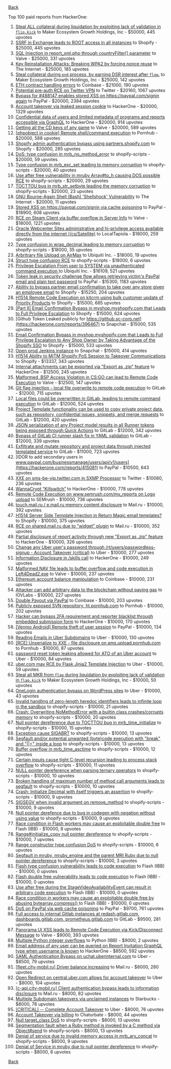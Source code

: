 [Back](../README.md)

Top 100 paid reports from HackerOne:

1. [Steal ALL collateral during liquidation by exploiting lack of validation in `flip.kick`](https://hackerone.com/reports/684092) to Maker Ecosystem Growth Holdings, Inc - $50000, 445 upvotes
2. [SSRF in Exchange leads to ROOT access in all instances](https://hackerone.com/reports/341876) to Shopify - $25000, 445 upvotes
3. [SQL Injection in report_xml.php through countryFilter[] parameter](https://hackerone.com/reports/383127) to Valve - $25000, 331 upvotes
4. [Key Reinstallation Attacks: Breaking WPA2 by forcing nonce reuse](https://hackerone.com/reports/286740) to The Internet - $25000, 185 upvotes
5. [Steal collateral during `end` process, by earning DSR interest after `flow`.](https://hackerone.com/reports/672664) to Maker Ecosystem Growth Holdings, Inc - $25000, 142 upvotes
6. [ETH contract handling errors](https://hackerone.com/reports/328526) to Coinbase - $21000, 190 upvotes
7. [Potential pre-auth RCE on Twitter VPN](https://hackerone.com/reports/591295) to Twitter - $20160, 1067 upvotes
8. [Bypass for #488147 enables stored XSS on https://paypal.com/signin again](https://hackerone.com/reports/510152) to PayPal - $20000, 2384 upvotes
9. [Account takeover via leaked session cookie](https://hackerone.com/reports/745324) to HackerOne - $20000, 1329 upvotes
10. [Confidential data of users and limited metadata of programs and reports accessible via GraphQL](https://hackerone.com/reports/489146) to HackerOne - $20000, 914 upvotes
11. [Getting all the CD keys of any game](https://hackerone.com/reports/391217) to Valve - $20000, 589 upvotes
12. [[phpobject in cookie] Remote shell/command execution](https://hackerone.com/reports/141956) to Pornhub - $20000, 588 upvotes
13. [Shopify admin authentication bypass using partners.shopify.com](https://hackerone.com/reports/270981) to Shopify - $20000, 285 upvotes
14. [DoS: type confusion in mrb_no_method_error](https://hackerone.com/reports/181871) to shopify-scripts - $20000, 59 upvotes
15. [Type confusion in mrb_exc_set leading to memory corruption](https://hackerone.com/reports/185041) to shopify-scripts - $20000, 40 upvotes
16. [Use after free vulnerability in mruby Array#to_h causing DOS possible RCE](https://hackerone.com/reports/181321) to shopify-scripts - $20000, 29 upvotes
17. [TOCTTOU bug in mrb_str_setbyte leading the memory corruption](https://hackerone.com/reports/181893) to shopify-scripts - $20000, 23 upvotes
18. [GNU Bourne-Again Shell (Bash) 'Shellshock' Vulnerability](https://hackerone.com/reports/29839) to The Internet - $20000, 11 upvotes
19. [Stored XSS on https://paypal.com/signin via cache poisoning](https://hackerone.com/reports/488147) to PayPal - $18900, 608 upvotes
20. [RCE on Steam Client via buffer overflow in Server Info](https://hackerone.com/reports/470520) to Valve - $18000, 1221 upvotes
21. [Oracle Webcenter Sites administrative and hi-privilege access available directly from the internet (/cs/Satellite)](https://hackerone.com/reports/170532) to LocalTapiola - $18000, 259 upvotes
22. [Type confusion in wrap_decimal leading to memory corruption](https://hackerone.com/reports/185051) to shopify-scripts - $18000, 35 upvotes
23. [Arbritrary file Upload on AirMax](https://hackerone.com/reports/73480) to Ubiquiti Inc. - $18000, 19 upvotes
24. [Struct type confusion RCE](https://hackerone.com/reports/181879) to shopify-scripts - $18000, 6 upvotes
25. [Privilege Escalation From user to SYSTEM via unauthenticated command execution ](https://hackerone.com/reports/544928) to Ubiquiti Inc. - $16109, 521 upvotes
26. [Token leak in security challenge flow allows retrieving victim's PayPal email and plain text password](https://hackerone.com/reports/739737) to PayPal - $15300, 1183 upvotes
27. [Ability to bypass partner email confirmation to take over any store given an employee email](https://hackerone.com/reports/300305) to Shopify - $15250, 204 upvotes
28. [H1514 Remote Code Execution on kitcrm using bulk customer update of Priority Products](https://hackerone.com/reports/422944) to Shopify - $15000, 685 upvotes
29. [[Part II] Email Confirmation Bypass in myshop.myshopify.com that Leads to Full Privilege Escalation](https://hackerone.com/reports/796808) to Shopify - $15000, 624 upvotes
30. [Github Token Leaked publicly for https://github.sc-corp.net](https://hackerone.com/reports/396467) to Snapchat - $15000, 535 upvotes
31. [Email Confirmation Bypass in myshop.myshopify.com that Leads to Full Privilege Escalation to Any Shop Owner by Taking Advantage of the Shopify SSO](https://hackerone.com/reports/791775) to Shopify - $15000, 533 upvotes
32. [Open prod Jenkins instance](https://hackerone.com/reports/231460) to Snapchat - $15000, 414 upvotes
33. [H1514 Ability to MiTM Shopify PoS Session to Takeover Communications](https://hackerone.com/reports/423467) to Shopify - $13337, 343 upvotes
34. [Internal attachments can be exported via "Export as .zip" feature](https://hackerone.com/reports/186230) to HackerOne - $12500, 245 upvotes
35. [Malformed .BSP Access Violation in CS:GO can lead to Remote Code Execution](https://hackerone.com/reports/351014) to Valve - $12500, 147 upvotes
36. [Git flag injection - local file overwrite to remote code execution](https://hackerone.com/reports/658013) to GitLab - $12000, 715 upvotes
37. [Local files could be overwritten in GitLab, leading to remote command execution](https://hackerone.com/reports/587854) to GitLab - $12000, 524 upvotes
38. [Project Template functionality can be used to copy private project data, such as repository, confidential issues, snippets, and merge requests](https://hackerone.com/reports/689314) to GitLab - $12000, 420 upvotes
39. [JSON serialization of any Project model results in all Runner tokens being exposed through Quick Actions](https://hackerone.com/reports/509924) to GitLab - $12000, 342 upvotes
40. [Bypass of GitLab CI runner slash fix in YAML validation](https://hackerone.com/reports/409395) to GitLab - $12000, 339 upvotes
41. [Exfiltrate and mutate repository and project data through injected templated service](https://hackerone.com/reports/446585) to GitLab - $11000, 723 upvotes
42. [IDOR to add secondary users in www.paypal.com/businessmanage/users/api/v1/users](https://hackerone.com/reports/415081) to PayPal - $10500, 643 upvotes
43. [XXE on sms-be-vip.twitter.com in SXMP Processor](https://hackerone.com/reports/248668) to Twitter - $10080, 236 upvotes
44. [WannaCrypt “Killswitch”](https://hackerone.com/reports/228648) to HackerOne - $10000, 778 upvotes
45. [Remote Code Execution on www.semrush.com/my_reports on Logo upload](https://hackerone.com/reports/403417) to SEMrush - $10000, 736 upvotes
46. [touch.mail.ru / e.mail.ru memory content disclosure](https://hackerone.com/reports/513236) to Mail.ru - $10000, 392 upvotes
47. [H1514 Server Side Template Injection in Return Magic email templates?](https://hackerone.com/reports/423541) to Shopify - $10000, 375 upvotes
48. [RCE on shared.mail.ru due to "widget" plugin](https://hackerone.com/reports/518637) to Mail.ru - $10000, 352 upvotes
49. [Partial disclosure of report activity through new "Export as .zip" feature](https://hackerone.com/reports/182358) to HackerOne - $10000, 326 upvotes
50. [Change any Uber user's password through /rt/users/passwordless-signup - Account Takeover (critical)](https://hackerone.com/reports/143717) to Uber - $10000, 277 upvotes
51. [Information Disclosure in /skills call](https://hackerone.com/reports/188719) to HackerOne - $10000, 249 upvotes
52. [Malformed NAV file leads to buffer overflow and code execution in Left4Dead2.exe](https://hackerone.com/reports/542180) to Valve - $10000, 237 upvotes
53. [Ethereum account balance manipulation](https://hackerone.com/reports/300748) to Coinbase - $10000, 231 upvotes
54. [Attacker can add arbitrary data to the blockchain without paying gas](https://hackerone.com/reports/396954) to IOVLabs - $10000, 227 upvotes
55. [Double Payout via PayPal](https://hackerone.com/reports/307239) to Coinbase - $10000, 203 upvotes
56. [Publicly exposed SVN repository, ht.pornhub.com](https://hackerone.com/reports/72243) to Pornhub - $10000, 202 upvotes
57. [Hacker can bypass 2FA requirement and reporter blacklist through embedded submission form](https://hackerone.com/reports/418767) to HackerOne - $10000, 170 upvotes
58. [[Venmo Android] Remote theft of user session](https://hackerone.com/reports/401940) to PayPal - $10000, 134 upvotes
59. [Reading Emails in Uber Subdomains](https://hackerone.com/reports/156536) to Uber - $10000, 130 upvotes
60. [[RCE] Unserialize to XXE - file disclosure on ams.upload.pornhub.com](https://hackerone.com/reports/142562) to Pornhub - $10000, 87 upvotes
61. [password reset token leaking allowed for ATO of an Uber account](https://hackerone.com/reports/173551) to Uber - $10000, 84 upvotes
62. [uber.com may RCE by Flask Jinja2 Template Injection](https://hackerone.com/reports/125980) to Uber - $10000, 59 upvotes
63. [Steal all MKR from `flap` during liquidation by exploiting lack of validation in `flap.kick`](https://hackerone.com/reports/684152) to Maker Ecosystem Growth Holdings, Inc - $10000, 50 upvotes
64. [OneLogin authentication bypass on WordPress sites](https://hackerone.com/reports/136169) to Uber - $10000, 43 upvotes
65. [Invalid handling of zero-length heredoc identifiers leads to infinite loop in the sandbox](https://hackerone.com/reports/187305) to shopify-scripts - $10000, 21 upvotes
66. [Crash: Overwriting NoMethodError with a builtin class crashes/corrupts memory](https://hackerone.com/reports/186723) to shopify-scripts - $10000, 20 upvotes
67. [Null pointer dereference due to TOCTTOU bug in mrb_time_initialize](https://hackerone.com/reports/182274) to shopify-scripts - $10000, 15 upvotes
68. [Exception cause SIGABRT](https://hackerone.com/reports/180977) to shopify-scripts - $10000, 13 upvotes
69. [Segfault and/or potential unwanted (byte)code execution with "break" and "||=" inside a loop](https://hackerone.com/reports/183356) to shopify-scripts - $10000, 13 upvotes
70. [Buffer overflow in mrb_time_asctime](https://hackerone.com/reports/188326) to shopify-scripts - $10000, 12 upvotes
71. [Certain inputs cause tight C-level recursion leading to process stack overflow](https://hackerone.com/reports/189633) to shopify-scripts - $10000, 11 upvotes
72. [NULL pointer dereference when parsing ternary operators](https://hackerone.com/reports/181677) to shopify-scripts - $10000, 10 upvotes
73. [Broken handling of maximum number of method call arguments leads to segfault](https://hackerone.com/reports/182484) to shopify-scripts - $10000, 10 upvotes
74. [Crash: Initialize Decimal with itself triggers an assertion](https://hackerone.com/reports/185775) to shopify-scripts - $10000, 9 upvotes
75. [SIGSEGV when invalid argument on remove_method](https://hackerone.com/reports/181874) to shopify-scripts - $10000, 9 upvotes
76. [Null pointer derefence due to bug in codegen with negation without using value](https://hackerone.com/reports/187536) to shopify-scripts - $10000, 9 upvotes
77. [Race condition in Flash workers may cause an exploitabl​e double free](https://hackerone.com/reports/37240) to Flash (IBB) - $10000, 8 upvotes
78. [Range#initialize_copy null pointer dereference](https://hackerone.com/reports/181685) to shopify-scripts - $10000, 7 upvotes
79. [Range constructor type confusion DoS](https://hackerone.com/reports/181910) to shopify-scripts - $10000, 6 upvotes
80. [Segfault in mruby, mruby_engine and the parent MRI Ruby due to null pointer dereference](https://hackerone.com/reports/181828) to shopify-scripts - $10000, 3 upvotes
81. [Flash type confusion vulnerability leads to code execution](https://hackerone.com/reports/2106) to Flash (IBB) - $10000, 0 upvotes
82. [Flash double free vulnerability leads to code execution](https://hackerone.com/reports/2170) to Flash (IBB) - $10000, 0 upvotes
83. [Use after free during the StageVideoAvailabilityEvent can result in arbitrary code execution](https://hackerone.com/reports/47232) to Flash (IBB) - $10000, 0 upvotes
84. [Race condition in workers may cause an exploitable double free by abusing bytearray.compress()  ](https://hackerone.com/reports/47227) to Flash (IBB) - $10000, 0 upvotes
85. [DoS on PayPal via web cache poisoning](https://hackerone.com/reports/622122) to PayPal - $9700, 761 upvotes
86. [Full access to internal Gitlab instances at redash.gitlab.com, dashboards.gitlab.com, prometheus.gitlab.com](https://hackerone.com/reports/498964) to GitLab - $9500, 281 upvotes
87. [Panorama UI XSS leads to Remote Code Execution via Kick/Disconnect Message](https://hackerone.com/reports/631956) to Valve - $9000, 393 upvotes
88. [Multiple Python integer overflows](https://hackerone.com/reports/55017) to Python (IBB) - $9000, 2 upvotes
89. [Email address of any user can be queried on Report Invitation GraphQL type when username is known](https://hackerone.com/reports/792927) to HackerOne - $8500, 592 upvotes
90. [SAML Authentication Bypass on uchat.uberinternal.com](https://hackerone.com/reports/223014) to Uber - $8500, 79 upvotes
91. [[fleet.city-mobil.ru] Driver balance increasing](https://hackerone.com/reports/751347) to Mail.ru - $8000, 280 upvotes
92. [Open Redirect on central.uber.com allows for account takeover](https://hackerone.com/reports/206591) to Uber - $8000, 104 upvotes
93. [[c-api.city-mobil.ru] Client authentication bypass leads to information disclosure](https://hackerone.com/reports/772118) to Mail.ru - $8000, 82 upvotes
94. [Multiple Subdomain takeovers via unclaimed instances](https://hackerone.com/reports/276269) to Starbucks - $8000, 78 upvotes
95. [[CRITICAL] -- Complete Account Takeover](https://hackerone.com/reports/136885) to Uber - $8000, 76 upvotes
96. [Account Takeover via billing](https://hackerone.com/reports/394329) to Chaturbate - $8000, 44 upvotes
97. [Null target_class DoS](https://hackerone.com/reports/183405) to shopify-scripts - $8000, 13 upvotes
98. [Segmentation fault when a Ruby method is invoked by a C method via Object#send](https://hackerone.com/reports/183425) to shopify-scripts - $8000, 13 upvotes
99. [Denial of service due to invalid memory access in mrb_ary_concat](https://hackerone.com/reports/184712) to shopify-scripts - $8000, 9 upvotes
100. [Denial of Service in mruby due to null pointer dereference](https://hackerone.com/reports/181232) to shopify-scripts - $8000, 8 upvotes


[Back](../README.md)